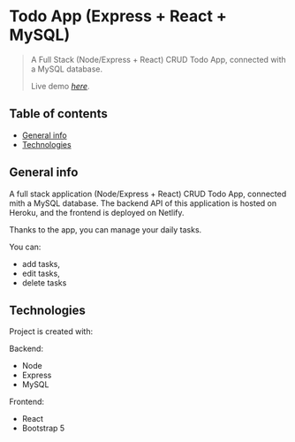 # Todo App (Express + React + MySQL)
> A Full Stack (Node/Express + React) CRUD Todo App, connected with a MySQL database.
> 
> Live demo [_here_](https://helpful-dragon-d4e50a.netlify.app/).

## Table of contents

* [General info](#general-info)
* [Technologies](#technologies)

## General info

A full stack application (Node/Express + React) CRUD Todo App, connected mith a MySQL database.
The backend API of this application is hosted on Heroku, and the frontend is deployed on Netlify.

Thanks to the app, you can manage your daily tasks.

You can:

- add tasks,
- edit tasks,
- delete tasks

## Technologies

Project is created with:

Backend:

- Node
- Express
- MySQL

Frontend:

- React
- Bootstrap 5
